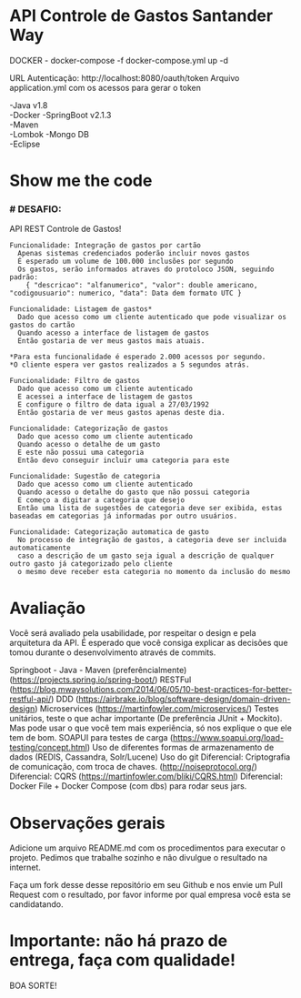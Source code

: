 # API Controle de Gastos Santander Way

DOCKER -
docker-compose -f docker-compose.yml up -d

URL Autenticação: http://localhost:8080/oauth/token
Arquivo application.yml com os acessos para gerar o token

-Java v1.8<br>
-Docker
-SpringBoot v2.1.3<br>
-Maven <br>
-Lombok
-Mongo DB<br>
-Eclipse <br>

# Show me the code

### # DESAFIO:

API REST Controle de Gastos!

```
Funcionalidade: Integração de gastos por cartão
  Apenas sistemas credenciados poderão incluir novos gastos
  É esperado um volume de 100.000 inclusões por segundo
  Os gastos, serão informados atraves do protoloco JSON, seguindo padrão:
    { "descricao": "alfanumerico", "valor": double americano, "codigousuario": numerico, "data": Data dem formato UTC }
```
```
Funcionalidade: Listagem de gastos*
  Dado que acesso como um cliente autenticado que pode visualizar os gastos do cartão
  Quando acesso a interface de listagem de gastos
  Então gostaria de ver meus gastos mais atuais.
 
*Para esta funcionalidade é esperado 2.000 acessos por segundo.
*O cliente espera ver gastos realizados a 5 segundos atrás.
```
```
Funcionalidade: Filtro de gastos
  Dado que acesso como um cliente autenticado
  E acessei a interface de listagem de gastos
  E configure o filtro de data igual a 27/03/1992
  Então gostaria de ver meus gastos apenas deste dia.
```
```
Funcionalidade: Categorização de gastos
  Dado que acesso como um cliente autenticado
  Quando acesso o detalhe de um gasto
  E este não possui uma categoria
  Então devo conseguir incluir uma categoria para este
```
```
Funcionalidade: Sugestão de categoria
  Dado que acesso como um cliente autenticado
  Quando acesso o detalhe do gasto que não possui categoria
  E começo a digitar a categoria que desejo
  Então uma lista de sugestões de categoria deve ser exibida, estas baseadas em categorias já informadas por outro usuários.
```
```
Funcionalidade: Categorização automatica de gasto
  No processo de integração de gastos, a categoria deve ser incluida automaticamente 
  caso a descrição de um gasto seja igual a descrição de qualquer outro gasto já categorizado pelo cliente
  o mesmo deve receber esta categoria no momento da inclusão do mesmo
```
# Avaliação

Você será avaliado pela usabilidade, por respeitar o design e pela arquitetura da API. É esperado que você consiga explicar as decisões que tomou durante o desenvolvimento através de commits.

Springboot - Java - Maven (preferêncialmente) (https://projects.spring.io/spring-boot/)
RESTFul (https://blog.mwaysolutions.com/2014/06/05/10-best-practices-for-better-restful-api/)
DDD (https://airbrake.io/blog/software-design/domain-driven-design)
Microservices (https://martinfowler.com/microservices/)
Testes unitários, teste o que achar importante (De preferência JUnit + Mockito). Mas pode usar o que você tem mais experiência, só nos explique o que ele tem de bom.
SOAPUI para testes de carga (https://www.soapui.org/load-testing/concept.html)
Uso de diferentes formas de armazenamento de dados (REDIS, Cassandra, Solr/Lucene)
Uso do git
Diferencial: Criptografia de comunicação, com troca de chaves. (http://noiseprotocol.org/)
Diferencial: CQRS (https://martinfowler.com/bliki/CQRS.html)
Diferencial: Docker File + Docker Compose (com dbs) para rodar seus jars.

# Observações gerais

Adicione um arquivo README.md com os procedimentos para executar o projeto. Pedimos que trabalhe sozinho e não divulgue o resultado na internet.

Faça um fork desse desse repositório em seu Github e nos envie um Pull Request com o resultado, por favor informe por qual empresa você esta se candidatando.

# Importante: não há prazo de entrega, faça com qualidade!
BOA SORTE!
